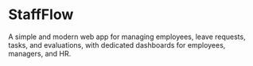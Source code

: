 # StaffFlow
A simple and modern web app for managing employees, leave requests, tasks, and evaluations, with dedicated dashboards for employees, managers, and HR.

